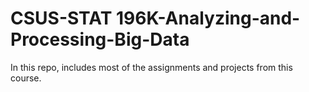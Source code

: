 # CSUS-STAT 196K-Analyzing-and-Processing-Big-Data
In this repo, includes most of the assignments and projects from this course. 
